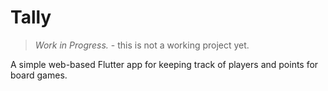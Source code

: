 # Tally

> *Work in Progress.* - this is not a working project yet.

A simple web-based Flutter app for keeping track of players and points for board games.

